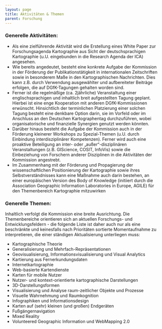 ```yaml
---
layout: page
title: Aktivitäten & Themen
parent: Forschung
---
```


### Generelle Aktivitäten:
- Als eine zielführende Aktivität wird die Erstellung eines White Paper zur Forschungsagenda Kartographie aus Sicht der deutschsprachigen Kartographie (u.U. eingebunden in die Research Agenda der ICA) angesehen.
- Wie bereits angedeutet, besteht eine konkrete Aufgabe der Kommission in der Förderung der Publikationstätigkeit in internationalen Zeitschriften sowie in besonderem Maße in den Kartographischen Nachrichten. Dies kann z.B. durch Verwendung ausgewählter und aufbereiteter Beiträge erfolgen, die auf DGfK-Tagungen gehalten worden sind.
- Ferner ist die regelmäßige (ca. 2jährliche) Veranstaltung einer englischsprachigen und inhaltlich breit aufgestellten Tagung geplant. Hierbei ist eine enge Kooperation mit anderen DGfK-Kommissionen erwünscht. Hinsichtlich der terminlichen Platzierung einer solchen Tagung besteht eine denkbare Option darin, sie im Vorfeld oder im Anschluss an den Deutschen Kartographentag durchzuführen, wobei organisatorische und finanzielle Synergien genutzt werden könnten. 
- Darüber hinaus besteht die Aufgabe der Kommission auch in der Förderung kleinerer Workshops zu Spezial-Themen (u.U. durch Einbindung interdisziplinärer Kompetenzen). 
Ferner wird auch eine proaktive Beteiligung an inter- oder „außer“-disziplinären Veranstaltungen (z.B. GIScience, COSIT, InfoVis) sowie die Einbeziehung von Forschern anderer Disziplinen in die Aktivitäten der Kommission angestrebt.
- Im Zusammenhang mit der Förderung und Propagierung der wissenschaftlichen Positionierung der Kartographie sowie ihres Selbstverständnisses kann eine Maßnahme auch darin bestehen, an einer europäischen Version des Body of Knowledge (initiiert durch die Association Geographic Information Laboratories in Europe, AGILE) für den Themenbereich Kartographie mitzuwirken

### Generelle Themen:
Inhaltlich verfolgt die Kommission eine breite Ausrichtung. Die Themenbereiche orientieren sich an aktuellen Forschungs- und Entwicklungsfeldern - die folgende Liste ist daher auch nur als eine beschränkte und keinesfalls nach Prioritäten sortierte Momentaufnahme zu interpretieren, die einer ständigen Aktualisierung unterliegen muss:

- Kartographische Theorie
- Generalisierung und Mehrfach-Repräsentationen
- Geovisualisierung, Informationsvisualisierung und Visual Analytics
- Kartierung aus Fernerkundungsdaten
- Internetkartographie
- Web-basierte Kartendienste
- Karten für mobile Nutzer
- Nutzer- und kontext-orientierte kartographische Darstellungen
- 3D-Darstellungsformen
- Visualisierung und Analyse raum-zeitlicher Objekte und Prozesse
- Visuelle Wahrnehmung und Raumkognition
- Infographiken und Informationsdesign
- Karten auf (sehr) kleinen (und großen) Endgeräten
- Fußgängernavigation
- Mixed Reality
- Volunteered Geographic Information und WebMapping 2.0